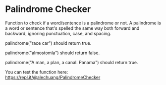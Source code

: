 # Palindrome Checker

Function to check if a word/sentence is a palindrome or not.
A palindrome is a word or sentence that's spelled the same way both forward and backward, ignoring punctuation, case, and spacing.

palindrome("race car") should return true.

palindrome("almostomla") should return false.

palindrome("A man, a plan, a canal. Panama") should return true.

You can test the function here: https://repl.it/@alechuang/PalindromeChecker
